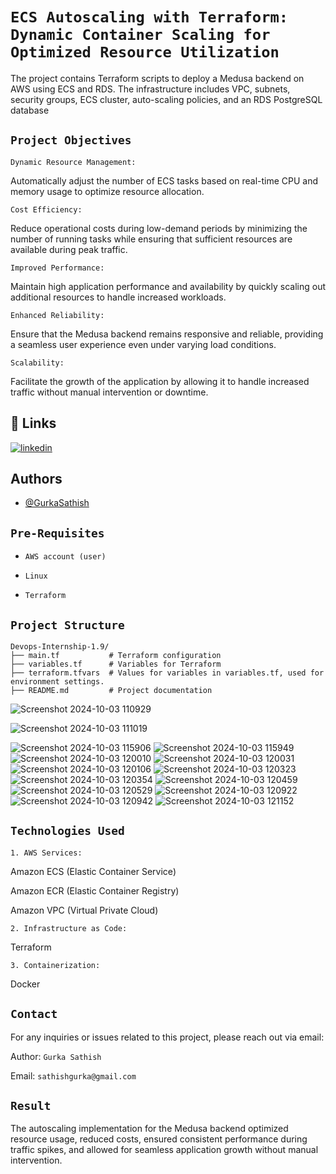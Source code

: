 

# `ECS Autoscaling with Terraform: Dynamic Container Scaling for Optimized Resource Utilization`

The project contains Terraform scripts to deploy a Medusa backend on AWS using ECS and RDS. The infrastructure includes VPC, subnets, security groups, ECS cluster, auto-scaling policies, and an RDS PostgreSQL database









## `Project Objectives`

`Dynamic Resource Management:`

 Automatically adjust the number of ECS tasks based on real-time CPU and memory usage to optimize resource allocation.

`Cost Efficiency:` 

Reduce operational costs during low-demand periods by minimizing the number of running tasks while ensuring that sufficient resources are available during peak traffic.

`Improved Performance:`

 Maintain high application performance and availability by quickly scaling out additional resources to handle increased workloads.

`Enhanced Reliability:`

 Ensure that the Medusa backend remains responsive and reliable, providing a seamless user experience even under varying load conditions.

`Scalability:`

 Facilitate the growth of the application by allowing it to handle increased traffic without manual intervention or downtime.
## 🔗 Links
[![linkedin](https://img.shields.io/badge/linkedin-0A66C2?style=for-the-badge&logo=linkedin&logoColor=white)](https://www.linkedin.com/in/sathish-gurka)


## Authors

- [@GurkaSathish](https://github.com/sathishyadav024)


## `Pre-Requisites`

- `AWS account (user)`

- `Linux`

- `Terraform`



## `Project Structure`
```
Devops-Internship-1.9/
├── main.tf           # Terraform configuration
├── variables.tf      # Variables for Terraform
├── terraform.tfvars  # Values for variables in variables.tf, used for environment settings.
├── README.md         # Project documentation
```
![Screenshot 2024-10-03 110929](https://github.com/user-attachments/assets/967cde4b-c51f-4e46-abb6-859fc7e51a3b)

![Screenshot 2024-10-03 111019](https://github.com/user-attachments/assets/82f156ab-8849-4b77-964c-e27415a35499)

![Screenshot 2024-10-03 115906](https://github.com/user-attachments/assets/6fe90a51-e1d8-45da-82a2-034b6640a0ca)
![Screenshot 2024-10-03 115949](https://github.com/user-attachments/assets/51205cb0-6125-4d32-8955-8777f12c9d17)
![Screenshot 2024-10-03 120010](https://github.com/user-attachments/assets/e4e48d4b-3550-4ee8-8e3b-00eafcd46809)
![Screenshot 2024-10-03 120031](https://github.com/user-attachments/assets/f99dd700-4b8b-427e-960a-5c090a1470c0)
![Screenshot 2024-10-03 120106](https://github.com/user-attachments/assets/e159d102-d4d8-48dd-ae23-c934170f3456)
![Screenshot 2024-10-03 120323](https://github.com/user-attachments/assets/9bd686e7-5177-4ade-bc1f-e338fd4516b1)
![Screenshot 2024-10-03 120354](https://github.com/user-attachments/assets/e8647945-ecb9-4c04-9907-f419c0b99be1)
![Screenshot 2024-10-03 120459](https://github.com/user-attachments/assets/b3621270-8eef-40aa-8a07-688405343ea8)
![Screenshot 2024-10-03 120529](https://github.com/user-attachments/assets/98f874f1-5adf-4765-abf0-9ce184d6ffef)
![Screenshot 2024-10-03 120922](https://github.com/user-attachments/assets/014525f2-a481-4c37-b6af-08a75f7d3f8f)
![Screenshot 2024-10-03 120942](https://github.com/user-attachments/assets/955a5454-b867-45d0-8c9e-c8fedc1d013e)
![Screenshot 2024-10-03 121152](https://github.com/user-attachments/assets/ef8cbc21-b934-4213-b3a1-fad71cd36a52)


## `Technologies Used`

`1. AWS Services:`

Amazon ECS (Elastic Container Service)

Amazon ECR (Elastic Container Registry)

Amazon VPC (Virtual Private Cloud)

`2. Infrastructure as Code:`

Terraform

`3. Containerization:`

Docker


## `Contact`


   For any inquiries or issues related to this project, please reach out via email:  
   
   
   Author: `Gurka Sathish`
   
   Email: ` sathishgurka@gmail.com `
## `Result`

The autoscaling implementation for the Medusa backend optimized resource usage, reduced costs, ensured consistent performance during traffic spikes, and allowed for seamless application growth without manual intervention. 
